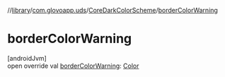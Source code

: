 //[library](../../../index.md)/[com.glovoapp.uds](../index.md)/[CoreDarkColorScheme](index.md)/[borderColorWarning](border-color-warning.md)

# borderColorWarning

[androidJvm]\
open override val [borderColorWarning](border-color-warning.md): [Color](https://developer.android.com/reference/kotlin/androidx/compose/ui/graphics/Color.html)
